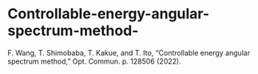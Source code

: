 # Controllable-energy-angular-spectrum-method-

F. Wang, T. Shimobaba, T. Kakue, and T. Ito, “Controllable energy angular spectrum method,” Opt. Commun. p. 128506 (2022).
